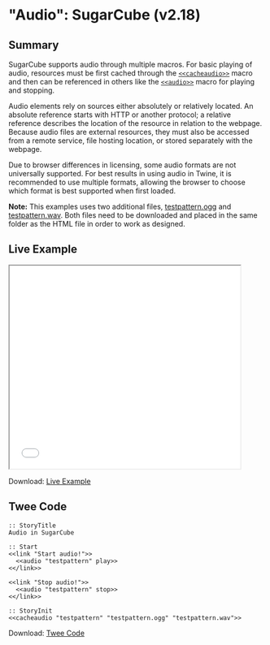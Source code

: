 # "Audio": SugarCube (v2.18)

## Summary

SugarCube supports audio through multiple macros. For basic playing of audio, resources must be first cached through the [`<<cacheaudio>>`](http://www.motoslave.net/sugarcube/2/docs/macros.html#macros-cacheaudio) macro and then can be referenced in others like the [`<<audio>>`](http://www.motoslave.net/sugarcube/2/docs/macros.html#macros-audio) macro for playing and stopping.

Audio elements rely on sources either absolutely or relatively located. An absolute reference starts with HTTP or another protocol; a relative reference describes the location of the resource in relation to the webpage. Because audio files are external resources, they must also be accessed from a remote service, file hosting location, or stored separately with the webpage.

Due to browser differences in licensing, some audio formats are not universally supported. For best results in using audio in Twine, it is recommended to use multiple formats, allowing the browser to choose which format is best supported when first loaded.

<div class="alertbox information"><strong>Note:</strong> This examples uses two additional files, <a href="testpattern.ogg">testpattern.ogg</a> and <a href="testpattern.wav">testpattern.wav</a>. Both files need to be downloaded and placed in the same folder as the HTML file in order to work as designed.</div>

## Live Example

<section>
<iframe src="sugarcube_audio_example.html" height=400 width=90%></iframe>

Download: <a href="sugarcube_audio_example.html" target="_blank">Live Example</a>
</section>

## Twee Code

```twee
:: StoryTitle
Audio in SugarCube

:: Start
<<link "Start audio!">>
  <<audio "testpattern" play>>
<</link>>

<<link "Stop audio!">>
  <<audio "testpattern" stop>>
<</link>>

:: StoryInit
<<cacheaudio "testpattern" "testpattern.ogg" "testpattern.wav">>
```

Download: <a href="sugarcube_audio_twee.txt" target="_blank">Twee Code</a>
